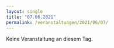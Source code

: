 ```yaml
---
layout: single
title: "07.06.2021"
permalink: /veranstaltungen/2021/06/07/
---
```


Keine Veranstaltung an diesem Tag.
